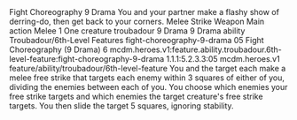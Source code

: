 <ability>
  <name>Fight Choreography</name>
  <cost>9 Drama</cost>
  <flavor>You and your partner make a flashy show of derring-do, then get back to your corners.</flavor>
  <keywords>
    <keyword>Melee</keyword>
    <keyword>Strike</keyword>
    <keyword>Weapon</keyword>
  </keywords>
  <type>Main action</type>
  <distance>Melee 1</distance>
  <target>One creature</target>
  <metadata>
    <class>troubadour</class>
    <cost>9 Drama</cost>
    <cost_amount>9</cost_amount>
    <cost_resource>Drama</cost_resource>
    <feature_type>ability</feature_type>
    <file_dpath>Troubadour/6th-Level Features</file_dpath>
    <item_id>fight-choreography-9-drama</item_id>
    <item_index>05</item_index>
    <item_name>Fight Choreography (9 Drama)</item_name>
    <level>6</level>
    <scc>mcdm.heroes.v1:feature.ability.troubadour.6th-level-feature:fight-choreography-9-drama</scc>
    <scdc>1.1.1:5.2.3.3:05</scdc>
    <source>mcdm.heroes.v1</source>
    <type>feature/ability/troubadour/6th-level-feature</type>
  </metadata>
  <effects>
    <effect type="mundane">You and the target each make a melee free strike that targets each enemy within 3 squares of either of you, dividing the enemies between each of you. You choose which enemies your free strike targets and which enemies the target creature&apos;s free strike targets. You then slide the target 5 squares, ignoring stability.</effect>
  </effects>
</ability>

